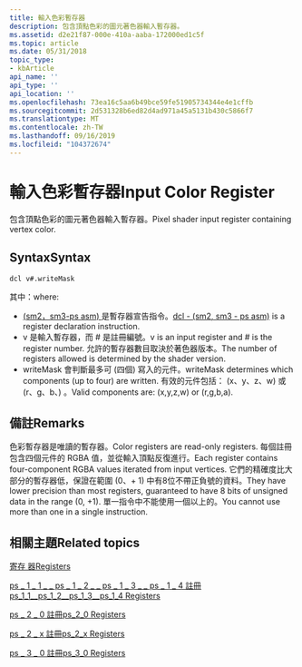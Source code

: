 ```yaml
---
title: 輸入色彩暫存器
description: 包含頂點色彩的圖元著色器輸入暫存器。
ms.assetid: d2e21f87-000e-410a-aaba-172000ed1c5f
ms.topic: article
ms.date: 05/31/2018
topic_type:
- kbArticle
api_name: ''
api_type: ''
api_location: ''
ms.openlocfilehash: 73ea16c5aa6b49bce59fe51905734344e4e1cffb
ms.sourcegitcommit: 2d531328b6ed82d4ad971a45a5131b430c5866f7
ms.translationtype: MT
ms.contentlocale: zh-TW
ms.lasthandoff: 09/16/2019
ms.locfileid: "104372674"
---
```

# <a name="input-color-register"></a><span data-ttu-id="a0494-103">輸入色彩暫存器</span><span class="sxs-lookup"><span data-stu-id="a0494-103">Input Color Register</span></span>

<span data-ttu-id="a0494-104">包含頂點色彩的圖元著色器輸入暫存器。</span><span class="sxs-lookup"><span data-stu-id="a0494-104">Pixel shader input register containing vertex color.</span></span>

## <a name="syntax"></a><span data-ttu-id="a0494-105">Syntax</span><span class="sxs-lookup"><span data-stu-id="a0494-105">Syntax</span></span>


```
dcl v#.writeMask
```



<span data-ttu-id="a0494-106">其中：</span><span class="sxs-lookup"><span data-stu-id="a0494-106">where:</span></span>

-   <span data-ttu-id="a0494-107">[ (sm2，sm3-ps asm) ](dcl---ps.md) 是暫存器宣告指令。</span><span class="sxs-lookup"><span data-stu-id="a0494-107">[dcl - (sm2, sm3 - ps asm)](dcl---ps.md) is a register declaration instruction.</span></span>
-   <span data-ttu-id="a0494-108">v 是輸入暫存器，而 \# 是註冊編號。</span><span class="sxs-lookup"><span data-stu-id="a0494-108">v is an input register and \# is the register number.</span></span> <span data-ttu-id="a0494-109">允許的暫存器數目取決於著色器版本。</span><span class="sxs-lookup"><span data-stu-id="a0494-109">The number of registers allowed is determined by the shader version.</span></span>
-   <span data-ttu-id="a0494-110">writeMask 會判斷最多可 (四個) 寫入的元件。</span><span class="sxs-lookup"><span data-stu-id="a0494-110">writeMask determines which components (up to four) are written.</span></span> <span data-ttu-id="a0494-111">有效的元件包括： (x、y、z、w) 或 (r、g、b、) 。</span><span class="sxs-lookup"><span data-stu-id="a0494-111">Valid components are: (x,y,z,w) or (r,g,b,a).</span></span>

## <a name="remarks"></a><span data-ttu-id="a0494-112">備註</span><span class="sxs-lookup"><span data-stu-id="a0494-112">Remarks</span></span>

<span data-ttu-id="a0494-113">色彩暫存器是唯讀的暫存器。</span><span class="sxs-lookup"><span data-stu-id="a0494-113">Color registers are read-only registers.</span></span> <span data-ttu-id="a0494-114">每個註冊包含四個元件的 RGBA 值，並從輸入頂點反復進行。</span><span class="sxs-lookup"><span data-stu-id="a0494-114">Each register contains four-component RGBA values iterated from input vertices.</span></span> <span data-ttu-id="a0494-115">它們的精確度比大部分的暫存器低，保證在範圍 (0、+ 1) 中有8位不帶正負號的資料。</span><span class="sxs-lookup"><span data-stu-id="a0494-115">They have lower precision than most registers, guaranteed to have 8 bits of unsigned data in the range (0, +1).</span></span> <span data-ttu-id="a0494-116">單一指令中不能使用一個以上的。</span><span class="sxs-lookup"><span data-stu-id="a0494-116">You cannot use more than one in a single instruction.</span></span>

## <a name="related-topics"></a><span data-ttu-id="a0494-117">相關主題</span><span class="sxs-lookup"><span data-stu-id="a0494-117">Related topics</span></span>

<dl> <dt>

[<span data-ttu-id="a0494-118">寄存 器</span><span class="sxs-lookup"><span data-stu-id="a0494-118">Registers</span></span>](dx9-graphics-reference-asm-ps-registers.md)
</dt> <dt>

[<span data-ttu-id="a0494-119">ps \_ 1 \_ 1 \_ \_ ps \_ 1 \_ 2 \_ \_ ps \_ 1 \_ 3 \_ \_ ps \_ 1 \_ 4 註冊</span><span class="sxs-lookup"><span data-stu-id="a0494-119">ps\_1\_1\_\_ps\_1\_2\_\_ps\_1\_3\_\_ps\_1\_4 Registers</span></span>](dx9-graphics-reference-asm-ps-registers-ps-1-x.md)
</dt> <dt>

[<span data-ttu-id="a0494-120">ps \_ 2 \_ 0 註冊</span><span class="sxs-lookup"><span data-stu-id="a0494-120">ps\_2\_0 Registers</span></span>](dx9-graphics-reference-asm-ps-registers-ps-2-0.md)
</dt> <dt>

[<span data-ttu-id="a0494-121">ps \_ 2 \_ x 註冊</span><span class="sxs-lookup"><span data-stu-id="a0494-121">ps\_2\_x Registers</span></span>](dx9-graphics-reference-asm-ps-registers-ps-2-x.md)
</dt> <dt>

[<span data-ttu-id="a0494-122">ps \_ 3 \_ 0 註冊</span><span class="sxs-lookup"><span data-stu-id="a0494-122">ps\_3\_0 Registers</span></span>](dx9-graphics-reference-asm-ps-registers-ps-3-0.md)
</dt> </dl>

 

 




